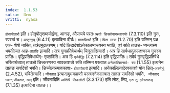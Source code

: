 ```yaml
---
index:  1.1.53
sutra:  ङिच्च
vritti:  nyasa
---
```


`होतापोतारौ` इति। होतृपोतृशब्दयोर्द्वन्द्व, आनङ्, औप्रत्यये परतः `ऋतो
ङिसर्वनामस्थानयोः` (7.3.110) इति गुणः, रपरत्वं च। `अप्तृन्तृच्` (6.4.11)
इत्यादिना दीर्घः। `मातापितरौ` इति। `पिता मात्रा` (1.2.70) इति यस्मिन् पक्ष एक-
शेषो नास्ति, तत्रेदमुदाहरणम्। यदि ङिदादेशोऽनेकालप्यन्त्यस्य भवति, एवं सति तातङ-
प्यन्त्यस्य भवतीत्यत आह-`तातङि` इत्यादि। तत्र गुणप्रतिषेधार्थम् चिनुतादित्यादौ। अत्र हि सार्वधातुकलक्षणस्य गुणस्य प्राप्तिः। वृद्धिप्रतिषेधार्थम्- मृष्टादिति।
अत्र हि `मृजेर्वद्धिः` (7.2.114) इति वृद्धिप्राप्तिः। तदेवं गुणवृद्धिप्रतिषेधे
चरितार्थत्वात् तातङो ङित्करणस्य सावकाशत्वे सति तस्मिन परत्वात `अनेकाल्शित्सर्व-
स्य` (1.1.55) इत्यनेन तातङ सर्वादेशो भवति। ङिच्चेत्यस्यावकाशः-
`होतापोतारौ` इत्यादि। अनेकालित्यादेरवकाशो योन ङित्-`अस्तेर्भूः` (2.4.52),
भवितेत्यादि।
`जीवतात्` इत्यादावुभयप्राप्तौ परत्वदनेकाल्त्वात् तातङ सर्वादेशो भवति, `
जीवताद् भवान्` `जीवतात् त्वम्` इति। जीवतादिति `आशिषि लिङलोटौ` (3.3.173) इति
लोट्, तिप्, `एरुः` `तु ह्योस्तातङ्` (7.1.35) इत्यादिना तातङ।।

